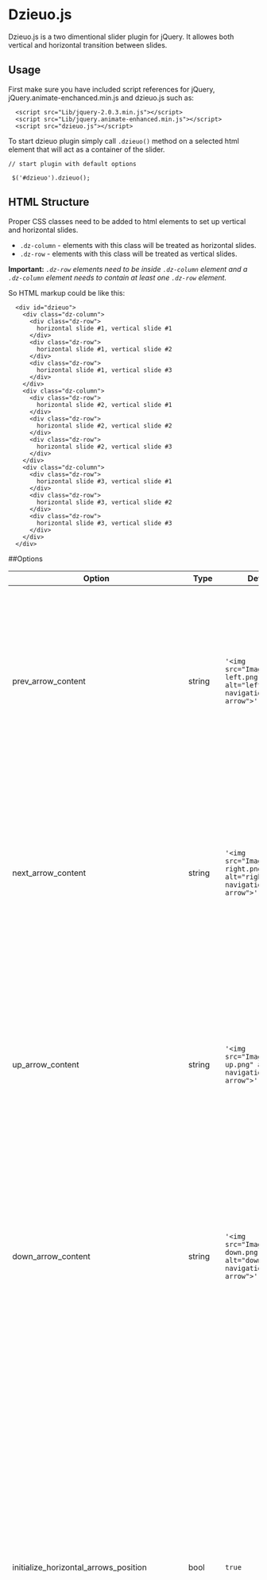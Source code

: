 # Dzieuo.js 
Dzieuo.js is a two dimentional slider plugin for jQuery. It allowes both vertical and horizontal transition between slides.

## Usage
First make sure you have included script references for jQuery, jQuery.animate-enchanced.min.js and dzieuo.js such as:

```
  <script src="Lib/jquery-2.0.3.min.js"></script>
  <script src="Lib/jquery.animate-enhanced.min.js"></script>
  <script src="dzieuo.js"></script>
```
 To start dzieuo plugin simply call `.dzieuo()` method on a selected html element that will act as a container of the slider.
 
```
// start plugin with default options

 $('#dzieuo').dzieuo();

```
## HTML Structure
Proper CSS classes need to be added to html elements to set up vertical and horizontal slides.
- ```.dz-column``` - elements with this class will be treated as horizontal slides.
- ```.dz-row``` - elements with this class will be treated as vertical slides.

**Important:**  *```.dz-row``` elements need to be inside ```.dz-column``` element and a ```.dz-column``` element needs to contain at least one ```.dz-row``` element.*

So HTML markup could be like this:

```
  <div id="dzieuo">
    <div class="dz-column">
      <div class="dz-row">
        horizontal slide #1, vertical slide #1
      </div>
      <div class="dz-row">
        horizontal slide #1, vertical slide #2
      </div>
      <div class="dz-row">
        horizontal slide #1, vertical slide #3
      </div>
    </div>
    <div class="dz-column">
      <div class="dz-row">
        horizontal slide #2, vertical slide #1
      </div>
      <div class="dz-row">
        horizontal slide #2, vertical slide #2
      </div>
      <div class="dz-row">
        horizontal slide #2, vertical slide #3
      </div>
    </div>
    <div class="dz-column">
      <div class="dz-row">
        horizontal slide #3, vertical slide #1
      </div>
      <div class="dz-row">
        horizontal slide #3, vertical slide #2
      </div>
      <div class="dz-row">
        horizontal slide #3, vertical slide #3
      </div>
    </div>
  </div>
```

##Options

| Option       | Type  | Default  | Description |
| ------------- |----|-------------| -----|
| prev_arrow_content| string |  `'<img src="Images/arrow-left.png" alt="left navigation arrow">'` | Content of the left (move to previous slide) horizontal arrow. The default is an image tag HTML string linked to the left arrow image that is provided with the plugin. Whatever content you provide for this option (text, html string etc.) it will be inserted into the arrow's container - ```#dzPrevArrow```.|
| next_arrow_content      | string     |   `'<img src="Images/arrow-right.png" alt="right navigation arrow">'` |  Content of the right (move to next slide) horizontal arrow. The default is an image tag HTML string linked to the right arrow image that is provided with the plugin. Whatever content you provide for this option (text, html string etc.) it will be inserted into the arrow's container - ```#dzNextArrow```. |
| up_arrow_content      | string     |   `'<img src="Images/arrow-up.png" alt="up navigation arrow">'` |  Content of the up (move to previous slide) vertical arrow. The default is an image tag HTML string linked to the up arrow image that is provided with the plugin. Whatever content you provide for this option (text, html string etc.) it will be inserted into the arrow's container - ```#dzUpArrow```. |
| down_arrow_content      | string     |   `'<img src="Images/arrow-down.png" alt="down navigation arrow">'` |  Content of the down (move to next slide) vertical arrow. The default is an image tag HTML string linked to the down arrow image that is provided with the plugin. Whatever content you provide for this option (text, html string etc.) it will be inserted into the arrow's container - ```#dzDownArrow```. |
| initialize_horizontal_arrows_position      | bool   |   `true` | Specifies if plugin should automatically calculate and set horizontal arrows' positions so that they will be placed in the middle of the screen. It will also recalculate and reset their positions on window resize event as well as on orientation changed event for mobile devices so that the arrows will always be placed in the middle of the screen. Setting this option to `false` will give user the power to place horizontal arrows wherever he wants by styling their appropriate css containers and the plugin will not override their positions. **Side note:** *Generally it is recomended to leave this option as it is (`true`) unless you really want to position horizontal arrows yourself.*
| initialize_vertical_arrows_position     | bool   |   `true` | Specifies if plugin should automatically calculate and set vertical arrows' positions so that they will be placed in the middle of the screen. It will also recalculate and reset their positions on window resize event as well as on orientation changed event for mobile devices so that the arrows will always be placed in the middle of the screen. Setting this option to `false` will give user the power to place vertical arrows wherever he wants by styling their appropriate css containers and the plugin will not override their positions. **Side note:** *Generally it is recomended to leave this option as it is (`true`) unless you really want to position vertical arrows yourself.*
| initialize_vertical_paging_position     | bool   |   `true` | Specifies if plugin should automatically calculate and set vertical's paging position so that it will be placed in the middle of the screen. It will also recalculate and reset its position on window resize event as well as on orientation changed event for mobile devices so that the vertical paging container will always be placed in the middle of the screen. Setting this option to `false` will give user the power to place vertical paging wherever he wants by styling its appropriate css container and the plugin will not override its position. **Side note:** *Generally it is recomended to leave this option as it is (`true`) unless you really want to position vertical paging yourself.*
| row_scroll_padding_top     | number   | `0` | Specifies the offset distance (in pixels) from the top of the current slide.
| scroll_calculation_interval | number   | `50` |  Specifies the interval time (in miliseconds) of when the plugin should recalculate scroll position. Whenever a scroll event is detected (if user is scrolling a page) then plugin recalculates scroll position at a specified interval thus marking proper vertical paging element as the current one. It may happen that if user scrolls really fast (in less than the specified time amount option value) then the plugin may miss calculation of scroll position thus we may see incorrect vertical paging element set as the current one. It would be ideal to have this option value set as low as possible but there is a scroll performance loss to consider. If we set this value to something too low then calculations will be fired so often while user is scrolling resulting in a choppy, uneven/unsmooth scrolling. **Side note:** *The default value of 50 seems to be just fine for most purposes so it is recommended to leave it like that.* 
| horizontal_animation_speed     | number   | `800` | Specifies horizontal animation speed (in milliseconds).
| vertical_animation_speed     | number   | `800` | Specifies vertical animation speed (in milliseconds).
| hide_vertical_paging_when_single_row | bool | `true` | Specifies if vertical paging control should be hidden when only one slide (single `.row` element) is present.
| hide_horizontal_paging_when_single_column | bool | `true` | Specifies if horizontal paging control should be hidden when only one slide (single `.column` element) is present.
| horizontal_animation_easing  | string   | `'slide'` | Specifies what kind of animation will be used for horizontal transition. Look below for a list of available animations.
| vertical_animation_easing  | string   | `'slide'` | Specifies what kind of animation will be used for vertical transition. Look below for a list of available animations.

Available animation_easing option values: 

* `'slide'`
* `'bounce'`
* `'linear'`
* `'swing'`
* `'easeInQuad'`
* `'easeInCubic'`
* `'easeInQuart'`
* `'easeInQuint'`
* `'easeInSine'`
* `'easeInExpo'`
* `'easeInCirc'`
* `'easeInBack'`
* `'easeOutQuad'`
* `'easeOutCubic'`
* `'easeOutQuart'`
* `'easeOutQuint'`
* `'easeOutSine'`
* `'easeOutExpo'`
* `'easeOutCirc'`
* `'easeOutBack'`
* `'easeInOutQuad'`
* `'easeInOutCubic'`
* `'easeInOutQuart'`
* `'easeInOutQuint'`
* `'easeInOutQuint'`
* `'easeInOutExpo'`
* `'easeInOutCirc'`
* `'easeInOutBack'`

## Example

``` 
// start slider with options

$('#dzieuo').dzieuo({
      prev_arrow_content: '<img src="Images/arrow-left.png" alt="left navigation arrow">',
      next_arrow_content: '<img src="Images/arrow-right.png" alt="right navigation arrow">',
      up_arrow_content: '<img src="Images/arrow-up.png" alt="up navigation arrow">',
      down_arrow_content: '<img src="Images/arrow-down.png" alt="down navigation arrow">',
      initialize_horizontal_arrows_position: true,
      initialize_vertical_arrows_position: true,
      initialize_vertical_paging_position: true,
      row_scroll_padding_top: 0,
      scroll_calculation_interval: 50,
      horizontal_animation_easing: 'slide',
      horizontal_animation_speed: 800,
      vertical_animation_easing: 'slide',
      vertical_animation_speed: 800,
      hide_vertical_paging_when_single_row: true,
      hide_horizontal_paging_when_single_column: true
    });
```
## Styling

All styles for the plugin are found in dzieuo.css file.

**Important:** *If you plan to override default options `'prev_arrow_content'` and `'next_arrow_content'` with your own image tags then make sure you set the proper height in css for `#dzPrevArrow` and `#dzNextArrow`. Height of these containers should be the same as the height of the image. These heights are used by the plugin to place horizontal arrows in the middle of the screen.*

## Events

Dzieuo provides five events that allow us to process our own custom logic at the beginning and at the end of a slide animation. 

| Event name       | When is fired  |
| ------------- |----|
| `'horizontal_transition:before'` | Fires right before each horizontal animation
| `'horizontal_transition:after'` | Fires right after each horizontal animation
| `'vertical_transition:before'` | Fires right before each vertical animation
| `'vertical_transition:after'` | Fires right after each vertical animation
| `'vertical_scroll:row_changed'` | Fires when a row element (vertical slide) is set as the current one. For example when user scrolls down to a new vertical slide element.

Each fired event holds a transitionEventParam object that can be used to find out which slides are being animated.
Properties of transitionEventParam object:

| name       | type  | description |
| ------------- |----|------|
| `currentColumn` | number | Contains index of the current column element (horizontal slide).
| `targetColumn` | number| Contains index of the target column element (horizontal slide).
| `currentRow` | number| Contains index of the current row element (vertical slide).
| `targetRow` | number| Contains index of the target row element (vertical slide).

Index values start from 0.

**Important:** *For events `'horizontal_transition:after'`,`'vertical_transition:after'` and `'vertical_scroll:row_changed'`
value of currentRow/currentColumn (depending whether it is a horizontal or vertical transition) will be the index of the previous slide (the slide that we just moved from) and the index of the current slide (the slide that we just moved to) will now be found in the targetRow/targetColumn property.*


## Example

Listening to the events:

```
// an example how we can intercept these events
// e - is the native jQuery event param object
// arg - is the dzieuo's custom transitionEventParam object

    $(document).bind("horizontal_transition:before", function (e, arg) {
      console.log("horizontal_transition:before");
      console.log(arg);
    });
    $(document).bind("vertical_transition:before", function (e, arg) {
      console.log("vertical_transition:before");
      console.log(arg);
    });
    $(document).bind("horizontal_transition:after", function (e, arg) {
      console.log("horizontal_transition:after");
      console.log(arg);
    });
    $(document).bind("vertical_transition:after", function (e, arg) {
      console.log("vertical_transition:after");
      console.log(arg);
    });
    $(document).bind("vertical_scroll:row_changed", function (e, arg) {
      console.log("vertical_scroll:row_changed");
      console.log(arg);
    });
```
## Hardware acceleration

Dzieuo uses the jQuery Animate Enhanced plugin for additional slide animations and for smooth transitions using CSS instead of JavaScript which jQuery Animate Enhanced takes care of.

Checkout jQuery Animate Enhanced at https://github.com/benbarnett/jquery-animate-enhanced

## Inspiration

Superslides plugin was the source of knowledge and inspiration to write my own slider with additional 2D functionality. 
Checkout Superslides plugin at http://archive.nicinabox.com/superslides/#1 

